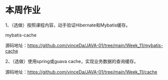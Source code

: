 # 本周作业

1、（选做）按照课程内容，动手验证Hibernate和Mybatis缓存。

mybatis-cache

源码地址：https://github.com/vinceDa/JAVA-01/tree/main/Week_11/mybatis-cache

2、（选做）使用spring或guava cache，实现业务数据的查询缓存。

源码地址：https://github.com/vinceDa/JAVA-01/tree/main/Week_11/cache
